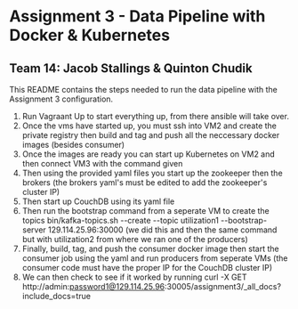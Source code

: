 # Assignment 3 - Data Pipeline with Docker & Kubernetes
## Team 14: Jacob Stallings & Quinton Chudik  

This README contains the steps needed to run the data pipeline with the Assignment 3 configuration.
1. Run Vagraant Up to start everything up, from there ansible will take over.
2. Once the vms have started up, you must ssh into VM2 and create the private registry then build and tag and push all the neccessary docker images (besides consumer)
3. Once the images are ready you can start up Kubernetes on VM2 and then connect VM3 with the command given
4. Then using the provided yaml files you start up the zookeeper then the brokers (the brokers yaml's must be edited to add the zookeeper's cluster IP)
5. Then start up CouchDB using its yaml file
6. Then run the bootstrap command from a seperate VM to create the topics bin/kafka-topics.sh --create --topic utilization1 --bootstrap-server 129.114.25.96:30000 (we did this and then the same command but with utilization2 from where we ran one of the producers)
7. Finally, build, tag, and push the consumer docker image then start the consumer job using the yaml and run producers from seperate VMs (the consumer code must have the proper IP for the CouchDB cluster IP)
8. We can then check to see if it worked by running curl -X GET http://admin:password1@129.114.25.96:30005/assignment3/_all_docs?include_docs=true
